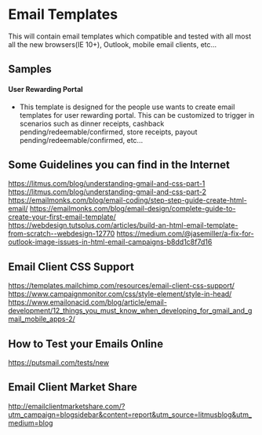 # Email Templates
This will contain email templates which compatible and tested with all most all the new browsers(IE 10+), Outlook, mobile email clients, etc...

## Samples

#### User Rewarding Portal

- This template is designed for the people use wants to create email templates for user rewarding portal.
This can be customized to trigger in scenarios such as dinner receipts, cashback pending/redeemable/confirmed, store receipts, payout pending/redeemable/confirmed, etc...

## Some Guidelines you can find in the Internet
https://litmus.com/blog/understanding-gmail-and-css-part-1
https://litmus.com/blog/understanding-gmail-and-css-part-2
https://emailmonks.com/blog/email-coding/step-step-guide-create-html-email/
https://emailmonks.com/blog/email-design/complete-guide-to-create-your-first-email-template/
https://webdesign.tutsplus.com/articles/build-an-html-email-template-from-scratch--webdesign-12770
https://medium.com/@jasemiller/a-fix-for-outlook-image-issues-in-html-email-campaigns-b8dd1c8f7d16

## Email Client CSS Support
https://templates.mailchimp.com/resources/email-client-css-support/
https://www.campaignmonitor.com/css/style-element/style-in-head/
https://www.emailonacid.com/blog/article/email-development/12_things_you_must_know_when_developing_for_gmail_and_gmail_mobile_apps-2/

## How to Test your Emails Online 
https://putsmail.com/tests/new

## Email Client Market Share
http://emailclientmarketshare.com/?utm_campaign=blogsidebar&content=report&utm_source=litmusblog&utm_medium=blog
